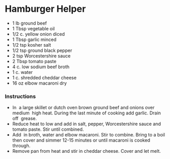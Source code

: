 # Hamburger Helper

- 1 lb ground beef
- 1 Tbsp vegetable oil
- 1/2 c. yellow onion diced
- 1 Tbsp garlic minced
- 1/2 tsp kosher salt
- 1/2 tsp ground black pepper
- 2 tsp Worcestershire sauce
- 2 Tbsp tomato paste
- 4 c. low sodium beef broth
- 1 c. water
- 1 c. shredded cheddar cheese
- 16 oz elbow macaroni dry

### Instructions 

- In  a large skillet or dutch oven brown ground beef and onions over medium  high heat. During the last minute of cooking add garlic. Drain off  grease.
- Reduce heat to low and add in salt, pepper, Worcestershire sauce and tomato paste. Stir until combined.
- Add  in broth, water and elbow macaroni. Stir to combine. Bring to a boil  then cover and simmer 12\-15 minutes or until macaroni is cooked through.
- Remove pan from heat and stir in cheddar cheese. Cover and let melt.
